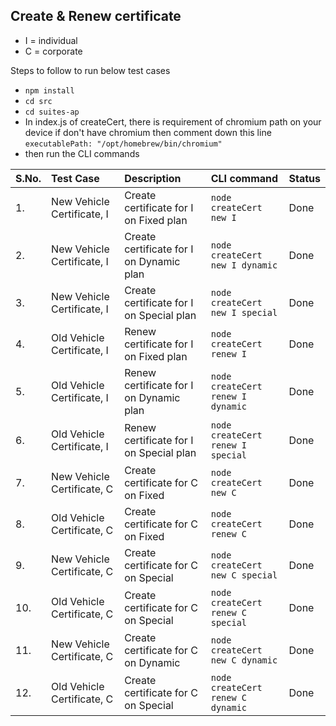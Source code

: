 ## Create & Renew certificate

<ul>
<li>I = individual</li>
<li>C = corporate</li>
</ul>

<p>Steps to follow to run below test cases</p>
<ul>
<li> <code>npm install</code> </li>
<li><code>cd src</code></li>
<li><code>cd suites-ap</code></li>
<li>In index.js of createCert, there is requirement of chromium path on your device if don't have chromium then comment down this line
<code>executablePath: "/opt/homebrew/bin/chromium"</code>
</li>
<li>then run the CLI commands</li>
</ul>

| S.No. | Test Case                  | Description                              | CLI command                       | Status |
| :---- | :------------------------- | :--------------------------------------- | :-------------------------------- | :----- |
| 1.    | New Vehicle Certificate, I | Create certificate for I on Fixed plan   | `node createCert new I`           | Done   |
| 2.    | New Vehicle Certificate, I | Create certificate for I on Dynamic plan | `node createCert new I dynamic`   | Done   |
| 3.    | New Vehicle Certificate, I | Create certificate for I on Special plan | `node createCert new I special`   | Done   |
| 4.    | Old Vehicle Certificate, I | Renew certificate for I on Fixed plan    | `node createCert renew I`         | Done   |
| 5.    | Old Vehicle Certificate, I | Renew certificate for I on Dynamic plan  | `node createCert renew I dynamic` | Done   |
| 6.    | Old Vehicle Certificate, I | Renew certificate for I on Special plan  | `node createCert renew I special` | Done   |
| 7.    | New Vehicle Certificate, C | Create certificate for C on Fixed        | `node createCert new C`           | Done   |
| 8.    | Old Vehicle Certificate, C | Create certificate for C on Fixed        | `node createCert renew C`         | Done   |
| 9.    | New Vehicle Certificate, C | Create certificate for C on Special      | `node createCert new C special`   | Done   |
| 10.   | Old Vehicle Certificate, C | Create certificate for C on Special      | `node createCert renew C special` | Done   |
| 11.   | New Vehicle Certificate, C | Create certificate for C on Dynamic      | `node createCert new C dynamic`   | Done   |
| 12.   | Old Vehicle Certificate, C | Create certificate for C on Special      | `node createCert renew C dynamic` | Done   |
